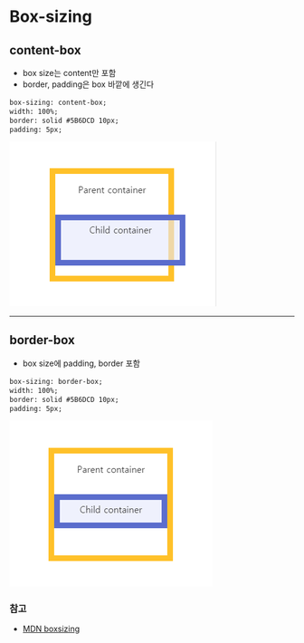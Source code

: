 # Box-sizing

## content-box
- box size는 content만 포함
- border, padding은 box 바깥에 생긴다  
```
box-sizing: content-box;
width: 100%;
border: solid #5B6DCD 10px;
padding: 5px;
```
![content-box](../imgs/content-box.png)  
  
---  
## border-box
- box size에 padding, border 포함  
```
box-sizing: border-box;
width: 100%;
border: solid #5B6DCD 10px;
padding: 5px;
```
![border-box](../imgs/border-box.png)  

### 참고
- [MDN boxsizing](https://developer.mozilla.org/en-US/docs/Web/CSS/box-sizing)